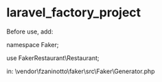# laravel_factory_project

Before use, add:

namespace Faker;

use FakerRestaurant\Restaurant;

in: \vendor\fzaninotto\faker\src\Faker\Generator.php

